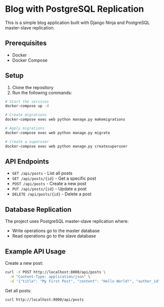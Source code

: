 # Blog with PostgreSQL Replication

This is a simple blog application built with Django Ninja and PostgreSQL master-slave replication.

## Prerequisites

- Docker
- Docker Compose

## Setup

1. Clone the repository
2. Run the following commands:

```bash
# Start the services
docker-compose up -d

# Create migrations
docker-compose exec web python manage.py makemigrations

# Apply migrations
docker-compose exec web python manage.py migrate

# Create a superuser
docker-compose exec web python manage.py createsuperuser
```

## API Endpoints

- `GET /api/posts` - List all posts
- `GET /api/posts/{id}` - Get a specific post
- `POST /api/posts` - Create a new post
- `PUT /api/posts/{id}` - Update a post
- `DELETE /api/posts/{id}` - Delete a post

## Database Replication

The project uses PostgreSQL master-slave replication where:
- Write operations go to the master database
- Read operations go to the slave database

## Example API Usage

Create a new post:
```bash
curl -X POST http://localhost:8000/api/posts \
  -H "Content-Type: application/json" \
  -d '{"title": "My First Post", "content": "Hello World!", "author_id": 1}'
```

Get all posts:
```bash
curl http://localhost:8000/api/posts
``` 